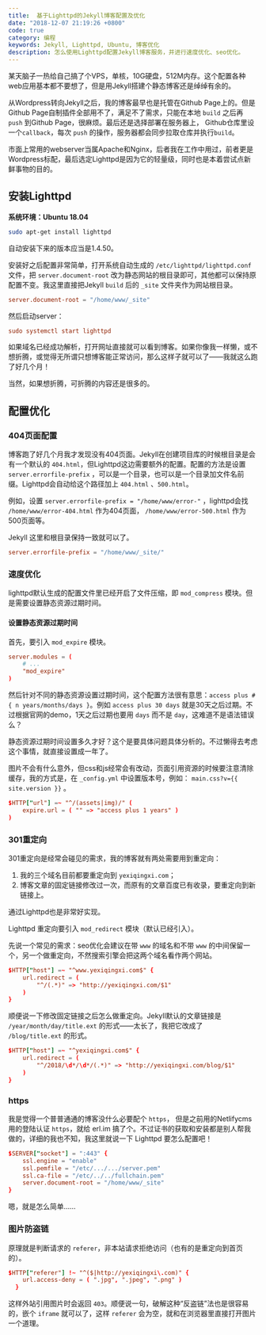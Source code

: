 ```yaml
---
title:  基于Lighttpd的Jekyll博客配置及优化
date: "2018-12-07 21:19:26 +0800"
code: true
category: 编程
keywords: Jekyll, Lighttpd, Ubuntu, 博客优化
description: 怎么使用Lighttpd配置Jekyll博客服务，并进行速度优化、seo优化。
---
```

某天脑子一热给自己搞了个VPS，单核，10G硬盘，512M内存。这个配置各种web应用基本都不要想了，但是用Jekyll搭建个静态博客还是绰绰有余的。

<!--more-->

从Wordpress转向Jekyll之后，我的博客最早也是托管在Github Page上的。但是Github Page自制插件全部用不了，满足不了需求，只能在本地 `build` 之后再 `push` 到Github Page，很麻烦。最后还是选择部署在服务器上， Github仓库里设一个`callback`，每次 `push` 的操作，服务器都会同步拉取仓库并执行`build`。

市面上常用的webserver当属Apache和Nginx，后者我在工作中用过，前者更是Wordpress标配，最后选定Lighttpd是因为它的轻量级，同时也是本着尝试点新鲜事物的目的。

## 安装Lighttpd

**系统环境：Ubuntu 18.04**

```sh
sudo apt-get install lighttpd
```

自动安装下来的版本应当是1.4.50。

安装好之后配置非常简单，打开系统自动生成的 `/etc/lighttpd/lighttpd.conf` 文件，把 `server.document-root` 改为静态网站的根目录即可，其他都可以保持原配置不变。我这里直接把Jekyll `build` 后的 `_site` 文件夹作为网站根目录。

```conf
server.document-root = "/home/www/_site"
```

然后启动server：

```conf
sudo systemctl start lighttpd
```

如果域名已经成功解析，打开网址直接就可以看到博客。如果你像我一样懒，或不想折腾，或觉得无所谓只想博客能正常访问，那么这样子就可以了——我就这么跑了好几个月！

当然，如果想折腾，可折腾的内容还是很多的。

## 配置优化

### 404页面配置

博客跑了好几个月我才发现没有404页面。Jekyll在创建项目库的时候根目录是会有一个默认的 `404.html`，但Lighttpd这边需要额外的配置。配置的方法是设置 `server.errorfile-prefix` ，可以是一个目录，也可以是一个目录加文件名前缀。Lighttpd会自动给这个路径加上 `404.html` 、`500.html`。

例如，设置 `server.errorfile-prefix = "/home/www/error-"` ，lighttpd会找 `/home/www/error-404.html` 作为404页面， `/home/www/error-500.html` 作为500页面等。

Jekyll 这里和根目录保持一致就可以了。

```conf
server.errorfile-prefix = "/home/www/_site/"
```

### 速度优化

lighttpd默认生成的配置文件里已经开启了文件压缩，即 `mod_compress` 模块。但是需要设置静态资源过期时间。

#### 设置静态资源过期时间

首先，要引入 `mod_expire` 模块。

```conf
server.modules = (
	# ...
	"mod_expire"
)
```

然后针对不同的静态资源设置过期时间，这个配置方法很有意思：`access plus #{ n years/months/days }`。例如 `access plus 30 days` 就是30天之后过期。不过根据官网的demo，1天之后过期也要用 `days` 而不是 `day`，这难道不是语法错误么？

静态资源过期时间设置多久才好？这个是要具体问题具体分析的。不过懒得去考虑这个事情，就直接设置成一年了。

图片不会有什么意外，但css和js经常会有改动，页面引用资源的时候要注意清除缓存，我的方式是，在 `_config.yml` 中设置版本号，例如： `main.css?v={{ site.version }}` 。

```conf
$HTTP["url"] =~ "^/(assets|img)/" (
	expire.url = ( "" => "access plus 1 years" )
)
```

### 301重定向

301重定向是经常会碰见的需求，我的博客就有两处需要用到重定向：

1. 我的三个域名目前都要重定向到 `yexiqingxi.com`；
2. 博客文章的固定链接修改过一次，而原有的文章百度已有收录，要重定向到新链接上。

通过Lighttpd也是非常好实现。

Lighttpd 重定向要引入 `mod_redirect` 模块（默认已经引入）。

先说一个常见的需求：seo优化会建议在带 `www` 的域名和不带 `www` 的中间保留一个，另一个做重定向，不然搜索引擎会把这两个域名看作两个网站。

```conf
$HTTP["host"] =~ "^www.yexiqingxi.com$" {
	url.redirect = (
		"^/(.*)" => "http://yexiqingxi.com/$1"
	)
}
```

顺便说一下修改固定链接之后怎么做重定向。Jekyll默认的文章链接是 `/year/month/day/title.ext` 的形式——太长了，我把它改成了 `/blog/title.ext` 的形式。

```conf
$HTTP["host"] =~ "^yexiqingxi.com$" {
	url.redirect = (
		"^/2018/\d*/\d*/(.*)" => "http://yexiqingxi.com/blog/$1"
	)
}
```

### https

我是觉得一个普普通通的博客没什么必要配个 `https`， 但是之前用的Netlifycms用的登陆认证 `https`，就给 erl.im 搞了个。不过证书的获取和安装都是别人帮我做的，详细的我也不知，我这里就说一下 Lighttpd 要怎么配置吧！

```conf
$SERVER["socket"] = ":443" {
	ssl.engine = "enable"
	ssl.pemfile = "/etc/.../.../server.pem"
	ssl.ca-file = "/etc/../../fullchain.pem"
	server.document-root = "/home/www/_site"
}
```

嗯，就是怎么简单……

### 图片防盗链

原理就是判断请求的 `referer`，非本站请求拒绝访问（也有的是重定向到首页的）。

```conf
$HTTP["referer"] !~ "^($|http://yexiqingxi\.com)" {
    url.access-deny = ( ".jpg", ".jpeg", ".png" )
  }
```

这样外站引用图片时会返回 `403`。顺便说一句，破解这种“反盗链”法也是很容易的，嵌个 `iframe` 就可以了，这样 `referer` 会为空，就和在浏览器里直接打开图片一个道理。
